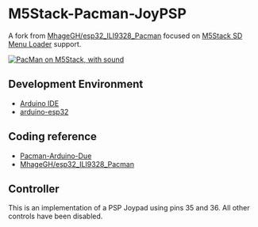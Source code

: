 # M5Stack-Pacman-JoyPSP

A fork from [MhageGH/esp32_ILI9328_Pacman](https://github.com/MhageGH/esp32_ILI9328_Pacman) focused on [M5Stack SD Menu Loader](https://github.com/tobozo/M5Stack-SD-Updater) support.


[![ PacMan on M5Stack, with sound
](https://img.youtube.com/vi/36fgNCecoEg/0.jpg)](https://www.youtube.com/watch?v=36fgNCecoEg)


## Development Environment
- [Arduino IDE](https://www.arduino.cc/en/main/software)
- [arduino-esp32](https://github.com/espressif/arduino-esp32)

## Coding reference
- [Pacman-Arduino-Due](https://github.com/DrNCXCortex/Pacman-Arduino-Due)
- [MhageGH/esp32_ILI9328_Pacman](https://github.com/MhageGH/esp32_ILI9328_Pacman)


## Controller
This is an implementation of a PSP Joypad using pins 35 and 36.
All other controls have been disabled.


